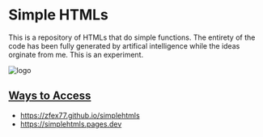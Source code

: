 # Simple HTMLs

This is a repository of HTMLs that do simple functions. The entirety of the code has been fully generated by artifical intelligence while the ideas orginate from me. This is an experiment.

![logo](https://raw.githubusercontent.com/zfex77/simplehtmls/src/plasticdots-personal-use-regular.png)

## <ins>Ways to Access</ins>
- https://zfex77.github.io/simplehtmls
- https://simplehtmls.pages.dev

